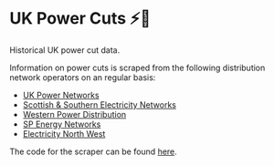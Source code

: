 # UK Power Cuts ⚡🔌

Historical UK power cut data.

Information on power cuts is scraped from the following distribution network operators on an regular basis:

* [UK Power Networks](https://www.ukpowernetworks.co.uk/power-cut/map)
* [Scottish & Southern Electricity Networks](https://www.ssen.co.uk/Powertrack/)
* [Western Power Distribution](https://powercuts.westernpower.co.uk/)
* [SP Energy Networks](https://www.spenergynetworks.co.uk/pages/power_cuts.aspx)
* [Electricity North West](https://www.enwl.co.uk/power-cuts/power-cuts-power-cuts-live-power-cut-information-fault-list/fault-list/)

The code for the scraper can be found [here](https://github.com/james-atkins/powercuts-scraper).
